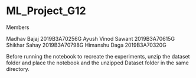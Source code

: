 # ML_Project_G12

Members

Madhav Bajaj 2019B3A70256G 
Ayush Vinod Sawant 2019B3A70615G
Shikhar Sahay 2019B3A70798G 
Himanshu Daga 2019B3A70320G 

Before running the notebook to recreate the experiments, unzip the dataset folder and place the notebook and the unzipped Dataset folder in the same directory.
